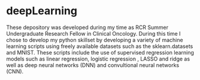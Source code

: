 # deepLearning
These depository was developed during my time as RCR Summer Undergraduate Research Fellow in Clinical Oncology. During this time I chose to develop my python skillset by developing a variety of machine learning scripts using freely available datasets such as the sklearn.datasets and MNIST.
These scripts include the use of supervised regression learning models such as linear regression, logistic regression , LASSO and ridge as well as deep neural networks (DNN) and convultional neural networks (CNN).
